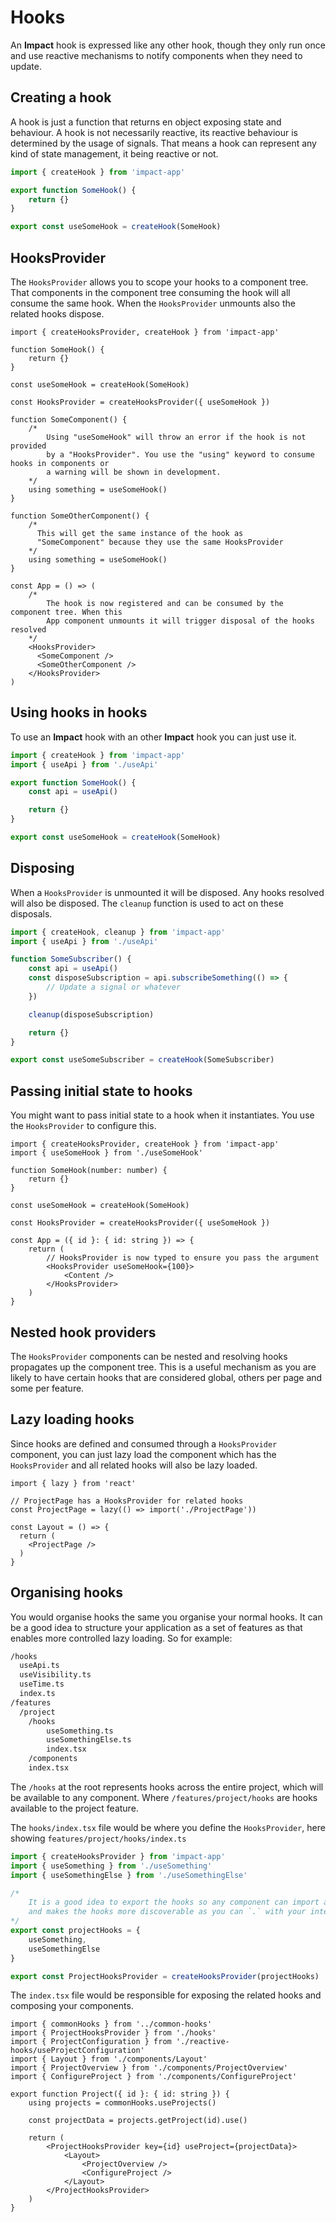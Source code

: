 # Hooks

An **Impact** hook is expressed like any other hook, though they only run once and use reactive mechanisms to notify components when they need to update.

## Creating a hook

A hook is just a function that returns en object exposing state and behaviour. A hook is not necessarily reactive, its reactive behaviour is determined by the usage of signals. That means a hook can represent any kind of state management, it being reactive or not.

```ts
import { createHook } from 'impact-app'

export function SomeHook() { 
    return {}
}

export const useSomeHook = createHook(SomeHook)
```

## HooksProvider

The `HooksProvider` allows you to scope your hooks to a component tree. That components in the component tree consuming the hook will all consume the same hook. When the `HooksProvider` unmounts also the related hooks dispose.

```tsx
import { createHooksProvider, createHook } from 'impact-app'

function SomeHook() {
    return {}
}

const useSomeHook = createHook(SomeHook)

const HooksProvider = createHooksProvider({ useSomeHook })

function SomeComponent() {
    /*
        Using "useSomeHook" will throw an error if the hook is not provided
        by a "HooksProvider". You use the "using" keyword to consume hooks in components or
        a warning will be shown in development.
    */
    using something = useSomeHook()
}

function SomeOtherComponent() {
    /* 
      This will get the same instance of the hook as
      "SomeComponent" because they use the same HooksProvider
    */
    using something = useSomeHook()
}

const App = () => (
    /*
        The hook is now registered and can be consumed by the component tree. When this
        App component unmounts it will trigger disposal of the hooks resolved
    */
    <HooksProvider>
      <SomeComponent />
      <SomeOtherComponent />
    </HooksProvider>
)
```


## Using hooks in hooks

To use an **Impact** hook with an other **Impact** hook you can just use it. 

```ts
import { createHook } from 'impact-app'
import { useApi } from './useApi'

export function SomeHook() {
    const api = useApi()

    return {}
}

export const useSomeHook = createHook(SomeHook)
```

## Disposing

When a `HooksProvider` is unmounted it will be disposed. Any hooks resolved will also be disposed. The `cleanup` function is used to act on these disposals.

```ts
import { createHook, cleanup } from 'impact-app'
import { useApi } from './useApi'

function SomeSubscriber() {
    const api = useApi()
    const disposeSubscription = api.subscribeSomething(() => {
        // Update a signal or whatever    
    })

    cleanup(disposeSubscription)

    return {}
}

export const useSomeSubscriber = createHook(SomeSubscriber)
```

## Passing initial state to hooks

You might want to pass initial state to a hook when it instantiates. You use the `HooksProvider` to configure this.

```tsx
import { createHooksProvider, createHook } from 'impact-app'
import { useSomeHook } from './useSomeHook'

function SomeHook(number: number) {
    return {}
}

const useSomeHook = createHook(SomeHook)

const HooksProvider = createHooksProvider({ useSomeHook })

const App = ({ id }: { id: string }) => {
    return (
        // HooksProvider is now typed to ensure you pass the argument
        <HooksProvider useSomeHook={100}>
            <Content />
        </HooksProvider>
    )
}
```

## Nested hook providers

The `HooksProvider` components can be nested and resolving hooks propagates up the component tree. This is a useful mechanism as you are likely to have certain hooks that are considered global, others per page and some per feature.

## Lazy loading hooks

Since hooks are defined and consumed through a `HooksProvider` component, you can just lazy load the component which has the `HooksProvider` and all related hooks will also be lazy loaded.

```tsx
import { lazy } from 'react'

// ProjectPage has a HooksProvider for related hooks
const ProjectPage = lazy(() => import('./ProjectPage'))

const Layout = () => {
  return (
    <ProjectPage />
  )
}
```

## Organising hooks

You would organise hooks the same you organise your normal hooks. It can be a good idea to structure your application as a set of features as that enables more controlled lazy loading. So for example:

```bash
/hooks
  useApi.ts
  useVisibility.ts
  useTime.ts
  index.ts
/features
  /project
    /hooks
        useSomething.ts
        useSomethingElse.ts
        index.tsx
    /components
    index.tsx
```

The `/hooks` at the root represents hooks across the entire project, which will be available to any component. Where `/features/project/hooks` are hooks available to the project feature.

The `hooks/index.tsx` file would be where you define the `HooksProvider`, here showing `features/project/hooks/index.ts`

```ts
import { createHooksProvider } from 'impact-app'
import { useSomething } from './useSomething'
import { useSomethingElse } from './useSomethingElse'

/*
    It is a good idea to export the hooks so any component can import a single "projectHooks". This reduces number of imports
    and makes the hooks more discoverable as you can `.` with your intellisense to find all hooks for a certain page/feature etc.
*/
export const projectHooks = {
    useSomething,
    useSomethingElse
}

export const ProjectHooksProvider = createHooksProvider(projectHooks)
```

The `index.tsx` file would be responsible for exposing the related  hooks and composing your components.

```tsx
import { commonHooks } from '../common-hooks'
import { ProjectHooksProvider } from './hooks'
import { ProjectConfiguration } from './reactive-hooks/useProjectConfiguration'
import { Layout } from './components/Layout'
import { ProjectOverview } from './components/ProjectOverview'
import { ConfigureProject } from './components/ConfigureProject'

export function Project({ id }: { id: string }) {
    using projects = commonHooks.useProjects()

    const projectData = projects.getProject(id).use()

    return (
        <ProjectHooksProvider key={id} useProject={projectData}>
            <Layout>
                <ProjectOverview />
                <ConfigureProject />
            </Layout>
        </ProjectHooksProvider>
    )
}

```
